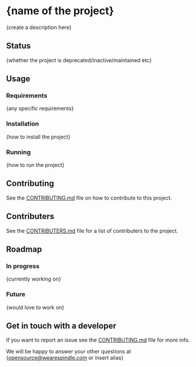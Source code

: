 # {name of the project}

{create a description here}

## Status

{whether the project is deprecated/inactive/maintained etc}

## Usage

### Requirements

{any specific requirements}

### Installation

{how to install the project}

### Running

{how to run the project}

## Contributing

See the [CONTRIBUTING.md](CONTRIBUTING.md) file on how to contribute to this project.

## Contributers

See the [CONTRIBUTERS.md](CONTRIBUTERS.md) file for a list of contributers to the project.

## Roadmap

### In progress

{currently working on}

### Future

{would love to work on}

## Get in touch with a developer

If you want to report an issue see the [CONTRIBUTING.md](CONTRIBUTING.md) file for more info.

We will be happy to answer your other questions at {opensource@wearespindle.com or insert alias}
